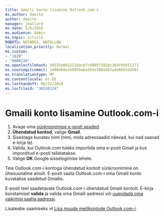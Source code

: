 ```yaml
---
title: Gmaili konto lisamine Outlook.com-i
ms.author: daeite
author: daeite
manager: joallard
ms.date: 5/6/2019
ms.audience: Admin
ms.topic: article
ROBOTS: NOINDEX, NOFOLLOW
localization_priority: Normal
ms.custom:
- "1820"
- "9000236"
ms.openlocfilehash: 59325a0d1221dac6fcd905f3918c164f69551271
ms.sourcegitcommit: 1d98db8acb9959aba3b5e308a567ade6b62da56c
ms.translationtype: MT
ms.contentlocale: et-EE
ms.lasthandoff: 08/22/2019
ms.locfileid: "36538124"
---
```

# <a name="add-your-gmail-account-to-outlookcom"></a>Gmaili konto lisamine Outlook.com-i

1. Avage oma [sünkroonimise e-posti seaded](https://go.microsoft.com/fwlink/?linkid=875264).
2. **Ühendatud kontod**, valige **Gmail**.
3. Sisestage kuvatav nimi (nimi, mida adressaadid näevad, kui nad saavad e-kirja te).
4. Valida, kui Outlook.com tuleks importida oma e-posti Gmail ja kus imporditud e-posti talletatakse.
5. Valige **OK** Google sisselogimise lehele.

Teie Outlook.com-i kontoga ühendatud kontolt sünkroonimine on ühesuunaline ainult. E-posti saata Outlook.com-i oma Gmaili konto kuvatakse saadetud Gmailis.

E-posti teel saadetavate Outlook.com-i ühendatud Gmaili kontolt. E-kirja koostamisel **valida** ja valida oma Gmaili aadressi või [uuendada oma vaikimisi saatja aadressi](https://go.microsoft.com/fwlink/?linkid=875264).

Lisateabe saamiseks vt [Lisa muude meilikontode Outlook.com-i](https://support.office.com/article/c5224df4-5885-4e79-91ba-523aa743f0ba?wt.mc_id=Office_Outlook_com_Alchemy).